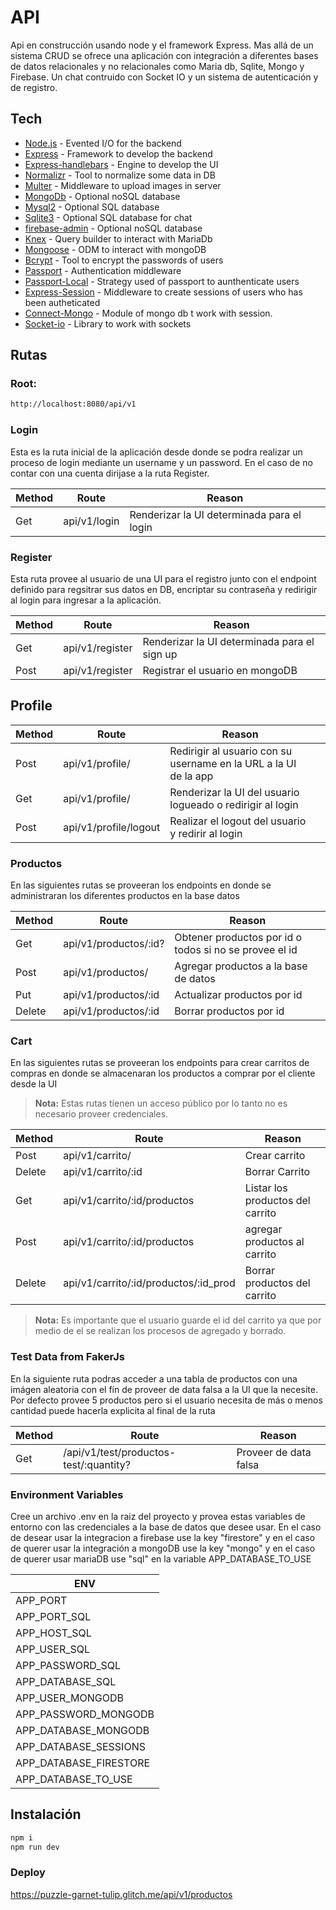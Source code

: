 # API

Api en construcción usando node y el framework Express. Mas allá de un sistema CRUD se ofrece una aplicación con integración a diferentes bases de datos relacionales y no relacionales como Maria db, Sqlite, Mongo y Firebase. Un chat contruido con Socket IO y un sistema de autenticación y de registro.

## Tech

- [Node.js](https://nodejs.org/en/) - Evented I/O for the backend
- [Express](https://expressjs.com/es/) - Framework to develop the backend
- [Express-handlebars](https://www.npmjs.com/package/express-handlebars) - Engine to develop the UI
- [Normalizr](https://www.npmjs.com/package/normalizr) - Tool to normalize some data in DB
- [Multer](https://www.npmjs.com/package/multer) - Middleware to upload images in server
- [MongoDb](https://www.mongodb.com/) - Optional noSQL database
- [Mysql2](https://www.npmjs.com/package/mysql2) - Optional SQL database
- [Sqlite3](https://www.sqlite.org/index.html) - Optional SQL database for chat
- [firebase-admin](https://www.npmjs.com/package/firebase-admin) - Optional noSQL database
- [Knex](https://knexjs.org/) - Query builder to interact with MariaDb
- [Mongoose](https://mongoosejs.com/) - ODM to interact with mongoDB
- [Bcrypt](https://www.npmjs.com/package/bcrypt) - Tool to encrypt the passwords of users
- [Passport](https://www.passportjs.org/) - Authentication middleware
- [Passport-Local](https://www.passportjs.org/packages/passport-local/) - Strategy used of passport to aunthenticate users
- [Express-Session](https://www.npmjs.com/package/express-session) - Middleware to create sessions of users who has been autheticated
- [Connect-Mongo](https://www.npmjs.com/package/connect-mongo) - Module of mongo db t work with session.
- [Socket-io](https://socket.io/) - Library to work with sockets

## Rutas

### Root:

```sh
http://localhost:8080/api/v1
```

### Login

Esta es la ruta inicial de la aplicación desde donde se podra realizar un proceso de login mediante un username y un password.
En el caso de no contar con una cuenta dirijase a la ruta Register.

| Method | Route        | Reason                                     |
| ------ | ------------ | ------------------------------------------ |
| Get    | api/v1/login | Renderizar la UI determinada para el login |

### Register

Esta ruta provee al usuario de una UI para el registro junto con el endpoint definido para regsitrar sus datos en DB, encriptar su contraseña
y redirigir al login para ingresar a la aplicación.

| Method | Route           | Reason                                       |
| ------ | --------------- | -------------------------------------------- |
| Get    | api/v1/register | Renderizar la UI determinada para el sign up |
| Post   | api/v1/register | Registrar el usuario en mongoDB              |

## Profile

| Method | Route                 | Reason                                                           |     |
| ------ | --------------------- | ---------------------------------------------------------------- | --- |
| Post   | api/v1/profile/       | Redirigir al usuario con su username en la URL a la UI de la app |
| Get    | api/v1/profile/       | Renderizar la UI del usuario logueado o redirigir al login       |
| Post   | api/v1/profile/logout | Realizar el logout del usuario y redirir al login                |

### Productos

En las siguientes rutas se proveeran los endpoints en donde se administraran los diferentes productos en la base datos

| Method | Route                 | Reason                                                 |
| ------ | --------------------- | ------------------------------------------------------ |
| Get    | api/v1/productos/:id? | Obtener productos por id o todos si no se provee el id |
| Post   | api/v1/productos/     | Agregar productos a la base de datos                   |
| Put    | api/v1/productos/:id  | Actualizar productos por id                            |
| Delete | api/v1/productos/:id  | Borrar productos por id                                |

### Cart

En las siguientes rutas se proveeran los endpoints para crear carritos de compras en donde se almacenaran los productos a comprar por el cliente desde la UI

> **Nota:** Estas rutas tienen un acceso público por lo tanto no es necesario proveer credenciales.

| Method | Route                                 | Reason                           |
| ------ | ------------------------------------- | -------------------------------- |
| Post   | api/v1/carrito/                       | Crear carrito                    |
| Delete | api/v1/carrito/:id                    | Borrar Carrito                   |
| Get    | api/v1/carrito/:id/productos          | Listar los productos del carrito |
| Post   | api/v1/carrito/:id/productos          | agregar productos al carrito     |
| Delete | api/v1/carrito/:id/productos/:id_prod | Borrar productos del carrito     |

> **Nota:** Es importante que el usuario guarde el id del carrito ya que por medio de el se realizan los procesos de agregado y borrado.

### Test Data from FakerJs

En la siguiente ruta podras acceder a una tabla de productos con una imágen aleatoria con el fín de proveer de data falsa a la UI que la necesite. Por defecto provee 5 productos pero si el usuario necesita de más o menos cantidad puede hacerla explicita al final de la ruta

| Method | Route                                  | Reason                |
| ------ | -------------------------------------- | --------------------- |
| Get    | /api/v1/test/productos-test/:quantity? | Proveer de data falsa |

### Environment Variables

Cree un archivo .env en la raiz del proyecto y provea estas variables de entorno con las credenciales a la base de datos que desee usar.
En el caso de desear usar la integracion a firebase use la key "firestore" y en el caso de querer usar la integración a mongoDB use la key "mongo" y en el caso de querer usar mariaDB use "sql" en la variable APP_DATABASE_TO_USE

| ENV                    |
| ---------------------- |
| APP_PORT               |
| APP_PORT_SQL           |
| APP_HOST_SQL           |
| APP_USER_SQL           |
| APP_PASSWORD_SQL       |
| APP_DATABASE_SQL       |
| APP_USER_MONGODB       |
| APP_PASSWORD_MONGODB   |
| APP_DATABASE_MONGODB   |
| APP_DATABASE_SESSIONS  |
| APP_DATABASE_FIRESTORE |
| APP_DATABASE_TO_USE    |

## Instalación

```sh
npm i
npm run dev
```

### Deploy

https://puzzle-garnet-tulip.glitch.me/api/v1/productos
